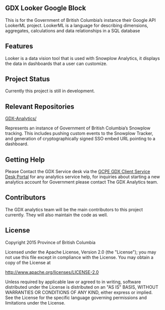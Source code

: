 ## GDX Looker Google Block
This is for the Government of British Columbia’s instance their Google API LookerML project. LookerML is a language for describing dimensions, aggregates, calculations and data relationships in a SQL database

## Features

Looker is a data vision tool that is used with Snowplow Analytics, it displays the data in dashboards that a user can customize.

## Project Status

Currently this project is still in development.

## Relevant Repositories
[GDX-Analytics/](https://github.com/bcgov/GDX-Analytics/)

Represents an instance of Government of British Columbia’s Snowplow tracking. This includes pushing custom events to the Snowplow Tracker, and generation of cryptographically signed SSO embed URL pointing to a dashboard.

## Getting Help

Please Contact the GDX Service desk via the [GCPE GDX Client Service Desk Portal](https://apps.gcpe.gov.bc.ca/jira/servicedesk/customer/portal/9) for any analytics service help, for inquiries about starting a new analytics account for Government please contact The GDX Analytics team.

## Contributors

The GDX analytics team will be the main contributors to this project currently. They will also maintain the code as well.

## License

Copyright 2015 Province of British Columbia

Licensed under the Apache License, Version 2.0 (the "License");
you may not use this file except in compliance with the License.
You may obtain a copy of the License at

   http://www.apache.org/licenses/LICENSE-2.0

Unless required by applicable law or agreed to in writing, software
distributed under the License is distributed on an "AS IS" BASIS,
WITHOUT WARRANTIES OR CONDITIONS OF ANY KIND, either express or implied.
See the License for the specific language governing permissions and limitations under the License.
